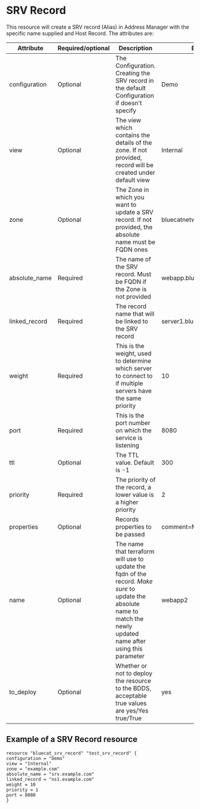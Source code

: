 # SRV Record
This resource will create a SRV record (Alias) in Address Manager with the specific name supplied and Host Record. The attributes are:

| Attribute | Required/optional | Description | Example |
| --- | --- | --- | --- |
| configuration | Optional | The Configuration. Creating the SRV record in the default Configuration if doesn't specify | Demo |
| view | Optional | The view which contains the details of the zone. If not provided, record will be created under default view | Internal |
| zone | Optional | The Zone in which you want to update a SRV record. If not provided, the absolute name must be FQDN ones | bluecatnetworks.com |
| absolute_name | Required | The name of the SRV record. Must be FQDN if the Zone is not provided | webapp.bluecatnetworks.com |
| linked_record | Required | The record name that will be linked to the SRV record | server1.bluecatnetworks.com |
| weight | Required | This is the weight, used to determine which server to connect to if multiple servers have the same priority | 10 |
| port | Required | This is the port number on which the service is listening | 8080 |
| ttl | Optional | The TTL value. Default is -1 | 300 |
| priority | Required | The priority of the record, a lower value is a higher priority | 2 |
| properties | Optional | Records properties to be passed | comment=My comments |
| name | Optional | The name that terraform will use to update the fqdn of the record. *Make sure* to update the absolute name to match the newly updated name after using this parameter | webapp2 |
| to_deploy | Optional | Whether or not to deploy the resource to the BDDS, acceptable true values are yes/Yes true/True | yes |

## Example of a SRV Record resource

    resource "bluecat_srv_record" "test_srv_record" {
    configuration = "Demo"
    view = "Internal"
    zone = "example.com"
    absolute_name = "srv.example.com"
    linked_record = "ns1.example.com"
    weight = 10
    priority = 1
    port = 8080
    }
